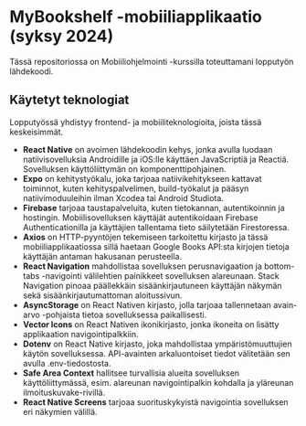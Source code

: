 # MyBookshelf -mobiiliapplikaatio (syksy 2024)

Tässä repositoriossa on Mobiiliohjelmointi -kurssilla toteuttamani lopputyön lähdekoodi.

## Käytetyt teknologiat
Lopputyössä yhdistyy frontend- ja mobiiliteknologioita, joista tässä keskeisimmät.

* **React Native** on avoimen lähdekoodin kehys, jonka avulla luodaan natiivisovelluksia Androidille ja iOS:lle käyttäen JavaScriptiä ja Reactiä. Sovelluksen käyttöliittymän on komponenttipohjainen.
* **Expo** on kehitystyökalu, joka tarjoaa natiivikehitykseen kattavat toiminnot, kuten kehityspalvelimen, build-työkalut ja pääsyn natiivimoduuleihin ilman Xcodea tai Android Studiota.
* **Firebase** tarjoaa taustapalveluita, kuten tietokannan, autentikoinnin ja hostingin. Mobiilisovelluksen käyttäjät autentikoidaan Firebase Authenticationilla ja käyttäjien tallentama tieto säilytetään Firestoressa.
* **Axios**  on HTTP-pyyntöjen tekemiseen tarkoitettu kirjasto ja tässä mobiiliapplikaatiossa sillä haetaan Google Books API:sta kirjojen tietoja käyttäjän antaman hakusanan perusteella.
* **React Navigation** mahdollistaa sovelluksen perusnavigaation ja bottom-tabs -navigointi välilehtien painikkeet sovelluksen alareunaan. Stack Navigation pinoaa päällekkäin sisäänkirjautuneen käyttäjän näkymän sekä sisäänkirjautumattoman aloitussivun.
* **AsyncStorage** on React Nativen kirjasto, jolla tarjoaa tallennetaan avain-arvo -pohjaista tietoa sovelluksessa paikallisesti.
* **Vector Icons** on React Nativen ikonikirjasto, jonka ikoneita on lisätty applikaation navigointipalkkiin.
* **Dotenv** on React Native kirjasto, joka mahdollistaa ympäristömuuttujien käytön sovelluksessa. API-avainten arkaluontoiset tiedot välitetään sen avulla .env-tiedostosta.
* **Safe Area Context** hallitsee turvallisia alueita sovelluksen käyttöliittymässä, esim. alareunan navigointipalkin kohdalla ja yläreunan ilmoituskuvake-rivillä.
* **React Native Screens** tarjoaa suorituskykyistä navigointia sovelluksen eri näkymien välillä.
